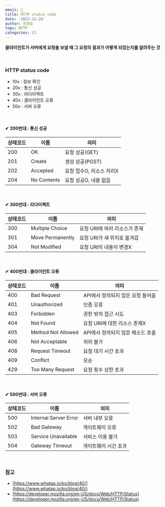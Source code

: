 ```yaml
---
emoji: 📖
title: HTTP status code
date: '2022-11-24'
author: 최현호
tags: HTTP
categories: CS
---
```


**클라이언트가 서버에게 요청을 보낼 때 그 요청의 결과가 어떻게 되었는지를 알려주는 것**

<br>

### **HTTP status code**

- 10x : 정보 확인
- 20x : 통신 성공
- 30x : 리다이렉트
- 40x : 클라이언트 오류
- 50x : 서버 오류

<br>

#### **[](https://github.com/gyoogle/tech-interview-for-developer/blob/master/Web/HTTP%20status%20code.md#200%EB%B2%88%EB%8C%80--%ED%86%B5%EC%8B%A0-%EC%84%B1%EA%B3%B5)✔ 200번대 : 통신 성공**</span>

| 상태코드 | 이름        | 의미                     |
| -------- | ----------- | ------------------------ |
| 200      | OK          | 요청 성공(GET)           |
| 201      | Create      | 생성 성공(POST)          |
| 202      | Accepted    | 요청 접수O, 리소스 처리X |
| 204      | No Contents | 요청 성공O, 내용 없음    |

<br>

#### [](https://github.com/gyoogle/tech-interview-for-developer/blob/master/Web/HTTP%20status%20code.md#300%EB%B2%88%EB%8C%80--%EB%A6%AC%EB%8B%A4%EC%9D%B4%EB%A0%89%ED%8A%B8)**✔ 300번대 : 리다이렉트**</span>

| 상태코드 | 이름             | 의미                          |
| -------- | ---------------- | ----------------------------- |
| 300      | Multiple Choice  | 요청 URI에 여러 리소스가 존재 |
| 301      | Move Permanently | 요청 URI가 새 위치로 옮겨감   |
| 304      | Not Modified     | 요청 URI의 내용이 변경X       |

<br>

#### [](https://github.com/gyoogle/tech-interview-for-developer/blob/master/Web/HTTP%20status%20code.md#400%EB%B2%88%EB%8C%80--%ED%81%B4%EB%9D%BC%EC%9D%B4%EC%96%B8%ED%8A%B8-%EC%98%A4%EB%A5%98)**✔ 400번대 : 클라이언트 오류**</span>

| 상태코드 | 이름               | 의미                              |
| -------- | ------------------ | --------------------------------- |
| 400      | Bad Request        | API에서 정의되지 않은 요청 들어옴 |
| 401      | Unauthorized       | 인증 오류                         |
| 403      | Forbidden          | 권한 밖의 접근 시도               |
| 404      | Not Found          | 요청 URI에 대한 리소스 존재X      |
| 405      | Method Not Allowed | API에서 정의되지 않은 메소드 호출 |
| 406      | Not Acceptable     | 처리 불가                         |
| 408      | Request Timeout    | 요청 대기 시간 초과               |
| 409      | Conflict           | 모순                              |
| 429      | Too Many Request   | 요청 횟수 상한 초과               |

<br>

#### [](https://github.com/gyoogle/tech-interview-for-developer/blob/master/Web/HTTP%20status%20code.md#500%EB%B2%88%EB%8C%80--%EC%84%9C%EB%B2%84-%EC%98%A4%EB%A5%98)**✔ 500번대 : 서버 오류**</span>

| 상태코드 | 이름                  | 의미                 |
| -------- | --------------------- | -------------------- |
| 500      | Internal Server Error | 서버 내부 오류       |
| 502      | Bad Gateway           | 게이트웨이 오류      |
| 503      | Service Unavailable   | 서비스 이용 불가     |
| 504      | Gateway Timeout       | 게이트웨이 시간 초과 |

<br>

### **참고**

- [https://www.whatap.io/ko/blog/40/](https://www.whatap.io/ko/blog/40/)
- [https://developer.mozilla.org/en-US/docs/Web/HTTP/Status](https://developer.mozilla.org/en-US/docs/Web/HTTP/Status)

<br>

```toc

```
